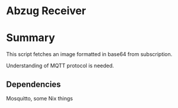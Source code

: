 # Abzug Receiver

# Summary

This script fetches an image formatted in base64 from subscription.

Understanding of MQTT protocol is needed.

## Dependencies

Mosquitto, some Nix things 
